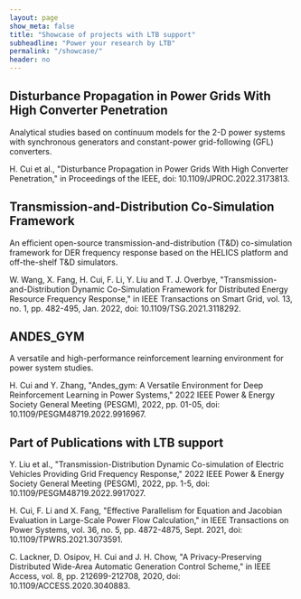 ```yaml
---
layout: page
show_meta: false
title: "Showcase of projects with LTB support"
subheadline: "Power your research by LTB"
permalink: "/showcase/"
header: no
---
```

## Disturbance Propagation in Power Grids With High Converter Penetration

 Analytical studies based on continuum models for the 2-D power systems with synchronous generators and constant-power grid-following (GFL) converters.

H. Cui et al., "Disturbance Propagation in Power Grids With High Converter Penetration," in Proceedings of the IEEE, doi: 10.1109/JPROC.2022.3173813.

## Transmission-and-Distribution Co-Simulation Framework

An efficient open-source transmission-and-distribution (T&D) co-simulation framework for DER frequency response based on the HELICS platform and off-the-shelf T&D simulators.

W. Wang, X. Fang, H. Cui, F. Li, Y. Liu and T. J. Overbye, "Transmission-and-Distribution Dynamic Co-Simulation Framework for Distributed Energy Resource Frequency Response," in IEEE Transactions on Smart Grid, vol. 13, no. 1, pp. 482-495, Jan. 2022, doi: 10.1109/TSG.2021.3118292.

## ANDES_GYM

A versatile and high-performance reinforcement learning environment for power system studies.

H. Cui and Y. Zhang, "Andes_gym: A Versatile Environment for Deep Reinforcement Learning in Power Systems," 2022 IEEE Power & Energy Society General Meeting (PESGM), 2022, pp. 01-05, doi: 10.1109/PESGM48719.2022.9916967.


## Part of Publications with LTB support

Y. Liu et al., "Transmission-Distribution Dynamic Co-simulation of Electric Vehicles Providing Grid Frequency Response," 2022 IEEE Power & Energy Society General Meeting (PESGM), 2022, pp. 1-5, doi: 10.1109/PESGM48719.2022.9917027.

H. Cui, F. Li and X. Fang, "Effective Parallelism for Equation and Jacobian Evaluation in Large-Scale Power Flow Calculation," in IEEE Transactions on Power Systems, vol. 36, no. 5, pp. 4872-4875, Sept. 2021, doi: 10.1109/TPWRS.2021.3073591.

C. Lackner, D. Osipov, H. Cui and J. H. Chow, "A Privacy-Preserving Distributed Wide-Area Automatic Generation Control Scheme," in IEEE Access, vol. 8, pp. 212699-212708, 2020, doi: 10.1109/ACCESS.2020.3040883.
